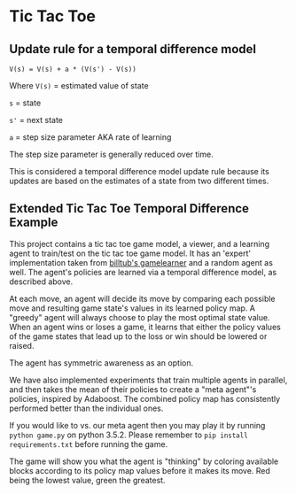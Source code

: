 # Tic Tac Toe

## Update rule for a temporal difference model

`V(s) = V(s) + a * (V(s') - V(s))`

Where `V(s)` = estimated value of state

`s` = state

`s'` = next state

`a` = step size parameter AKA rate of learning

The step size parameter is generally reduced over time.

This is considered a temporal difference model update rule because its updates are based on the estimates of a state from two different times.

## Extended Tic Tac Toe Temporal Difference Example

This project contains a tic tac toe game model, a viewer, and a learning agent to train/test on the tic tac toe game model. It has an 'expert' implementation taken from [billtub's gamelearner](https://github.com/billtubbs/game-learner) and a random agent as well. The agent's policies are learned via a temporal difference model, as described above.

At each move, an agent will decide its move by comparing each possible move and resulting game state's values in its learned policy map. A "greedy" agent will always choose to play the most optimal state value. When an agent wins or loses a game, it learns that either the policy values of the game states that lead up to the loss or win should be lowered or raised.

The agent has symmetric awareness as an option.

We have also implemented experiments that train multiple agents in parallel, and then takes the mean of their policies to create a "meta agent"'s policies, inspired by Adaboost. The combined policy map has consistently performed better than the individual ones.

If you would like to vs. our meta agent then you may play it by running `python game.py` on python 3.5.2. Please remember to `pip install requirements.txt` before running the game.

The game will show you what the agent is "thinking" by coloring available blocks according to its policy map values before it makes its move. Red being the lowest value, green the greatest.